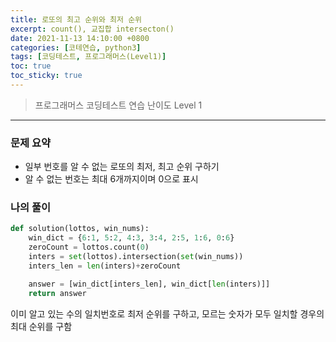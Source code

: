 ```yaml
---
title: 로또의 최고 순위와 최저 순위
excerpt: count(), 교집합 intersecton()
date: 2021-11-13 14:10:00 +0800
categories: [코테연습, python3]
tags: [코딩테스트, 프로그래머스(Level1)]
toc: true
toc_sticky: true
---
```


> 프로그래머스 코딩테스트 연습
> 난이도 Level 1

***

### 문제 요약
* 일부 번호를 알 수 없는 로또의 최저, 최고 순위 구하기
* 알 수 없는 번호는 최대 6개까지이며 0으로 표시

### 나의 풀이

```python
def solution(lottos, win_nums):
    win_dict = {6:1, 5:2, 4:3, 3:4, 2:5, 1:6, 0:6}
    zeroCount = lottos.count(0)
    inters = set(lottos).intersection(set(win_nums))
    inters_len = len(inters)+zeroCount

    answer = [win_dict[inters_len], win_dict[len(inters)]]
    return answer
```
이미 알고 있는 수의 일치번호로 최저 순위를 구하고, 모르는 숫자가 모두 일치할 경우의 최대 순위를 구함


